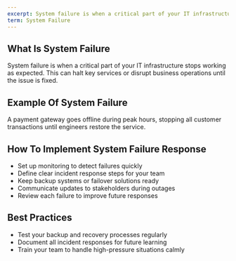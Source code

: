```yaml
---
excerpt: System failure is when a critical part of your IT infrastructure stops working as expected.
term: System Failure
---
```

## What Is System Failure

System failure is when a critical part of your IT infrastructure stops working as expected. This can halt key services or disrupt business operations until the issue is fixed.

## Example Of System Failure

A payment gateway goes offline during peak hours, stopping all customer transactions until engineers restore the service.

## How To Implement System Failure Response

- Set up monitoring to detect failures quickly
- Define clear incident response steps for your team
- Keep backup systems or failover solutions ready
- Communicate updates to stakeholders during outages
- Review each failure to improve future responses

## Best Practices

- Test your backup and recovery processes regularly
- Document all incident responses for future learning
- Train your team to handle high-pressure situations calmly